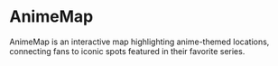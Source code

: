 # AnimeMap
AnimeMap is an interactive map highlighting anime-themed locations, connecting fans to iconic spots featured in their favorite series.
